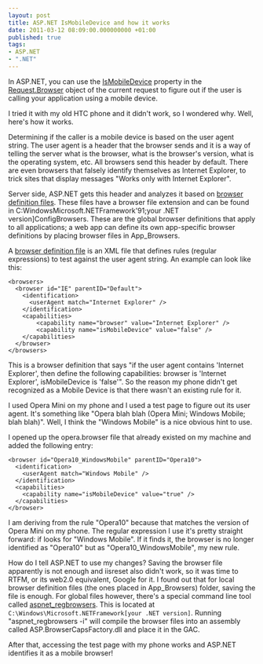 ```yaml
---
layout: post
title: ASP.NET IsMobileDevice and how it works
date: 2011-03-12 08:09:00.000000000 +01:00
published: true
tags:
- ASP.NET
- ".NET"
---
```


In ASP.NET, you can use the <a href="http://msdn.microsoft.com/en-us/library/system.web.configuration.httpcapabilitiesbase.ismobiledevice.aspx" target="_blank">IsMobileDevice</a> property in the <a href="http://msdn.microsoft.com/en-us/library/system.web.httprequest.browser%28v=VS.100%29.aspx" target="_blank">Request.Browser</a> object of the current request to figure out if the user is calling your application using a mobile device.

I tried it with my old HTC phone and it didn't work, so I wondered why. Well, here's how it works.

Determining if the caller is a mobile device is based on the user agent string. The user agent is a header that the browser sends and it is a way of telling the server what is the browser, what is the browser's version, what is the operating system, etc. All browsers send this header by default. There are even browsers that falsely identify themselves as Internet Explorer, to trick sites that display messages "Works only with Internet Explorer".

Server side, ASP.NET gets this header and analyzes it based on <a href="http://stackoverflow.com/questions/1829089/how-does-ismobiledevice-work" target="_blank">browser definition files</a>. These files have a browser file extension and can be found in C:WindowsMicrosoft.NETFramework'91;your .NET version]ConfigBrowsers. These are the global browser definitions that apply to all applications; a web app can define its own app-specific browser definitions by placing browser files in App_Browsers.

A <a href="http://msdn.microsoft.com/en-us/library/ms228122.aspx" target="_blank">browser definition file</a> is an XML file that defines rules (regular expressions) to test against the user agent string. An example can look like this:

```
<browsers>
  <browser id="IE" parentID="Default">
    <identification>
      <userAgent match="Internet Explorer" />
    </identification>
    <capabilities>
        <capability name="browser" value="Internet Explorer" />
        <capability name="isMobileDevice" value="false" />
    </capabilities>
  </browser>
</browsers>
```

This is a browser definition that says "if the user agent contains 'Internet Explorer', then define the following capabilities: browser is 'Internet Explorer', isMobileDevice is 'false'". So the reason my phone didn't get recognized as a Mobile Device is that there wasn't an existing rule for it.

I used Opera Mini on my phone and I used a test page to figure out its user agent. It's something like "Opera blah blah (Opera Mini; Windows Mobile; blah blah)". Well, I think the "Windows Mobile" is a nice obvious hint to use.

I opened up the opera.browser file that already existed on my machine and added the following entry:

```
<browser id="Opera10_WindowsMobile" parentID="Opera10">
  <identification>
    <userAgent match="Windows Mobile" />
  </identification>
  <capabilities>
    <capability name="isMobileDevice" value="true" />
  </capabilities>
</browser>
```

I am deriving from the rule "Opera10" because that matches the version of Opera Mini on my phone. The regular expression I use it's pretty straight forward: if looks for "Windows Mobile". If it finds it, the browser is no longer identified as "Opera10" but as "Opera10_WindowsMobile", my new rule.

How do I tell ASP.NET to use my changes? Saving the browser file apparently is not enough and iisreset also didn't work, so it was time to RTFM, or its web2.0 equivalent, Google for it. I found out that for local browser definition files (the ones placed in App_Browsers) folder, saving the file is enough. For global files however, there's a special command line tool called <a href="http://msdn.microsoft.com/en-us/library/ms229858%28v=VS.100%29.aspx" target="_blank">aspnet_regbrowsers</a>. This is located at `C:\Windows\Microsoft.NETFramework[your .NET version]`. Running "aspnet_regbrowsers -i" will compile the browser files into an assembly called ASP.BrowserCapsFactory.dll and place it in the GAC.

After that, accessing the test page with my phone works and ASP.NET identifies it as a mobile browser!
